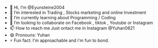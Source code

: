 - 👋 Hi, I’m @Eyunsteine2004
- 👀 I’m interested in Trading , Stocks marketing and online Investment
- 🌱 I’m currently learning about Programming / Coding
- 💞️ I’m looking to collaborate on Facebook , tiktok , Youtube or Instagram  
- 📫 How to reach me Just ontact me in Instagram @Yuhan0821
- 😄 Pronouns: Yuhan
- ⚡ Fun fact: I'm approachable and i'm fun to bond.

<!---
Eyunsteine2004/Eyunsteine2004 is a ✨ special ✨ repository because its `README.md` (this file) appears on your GitHub profile.
You can click the Preview link to take a look at your changes.
--->
